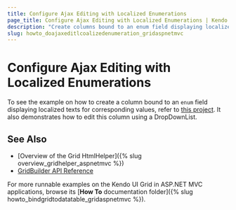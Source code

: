 ```yaml
---
title: Configure Ajax Editing with Localized Enumerations
page_title: Configure Ajax Editing with Localized Enumerations | Kendo UI Grid HtmlHelper
description: "Create columns bound to an enum field displaying localized texts for corresponding values."
slug: howto_doajaxeditlcoalizedenumeration_gridaspnetmvc
---
```


# Configure Ajax Editing with Localized Enumerations

To see the example on how to create a column bound to an `enum` field displaying localized texts for corresponding values, refer to [this project](https://github.com/telerik/ui-for-aspnet-mvc-examples/tree/master/grid/grid-enum-editing-with-dropdownlist-enum-localization). It also demonstrates how to edit this column using a DropDownList.

## See Also

* [Overview of the Grid HtmlHelper]({% slug overview_gridhelper_aspnetmvc %})
* [GridBuilder API Reference](/api/Kendo.Mvc.UI.Fluent/GridBuilder)

For more runnable examples on the Kendo UI Grid in ASP.NET MVC applications, browse its [**How To** documentation folder]({% slug howto_bindgridtodatatable_gridaspnetmvc %}).
